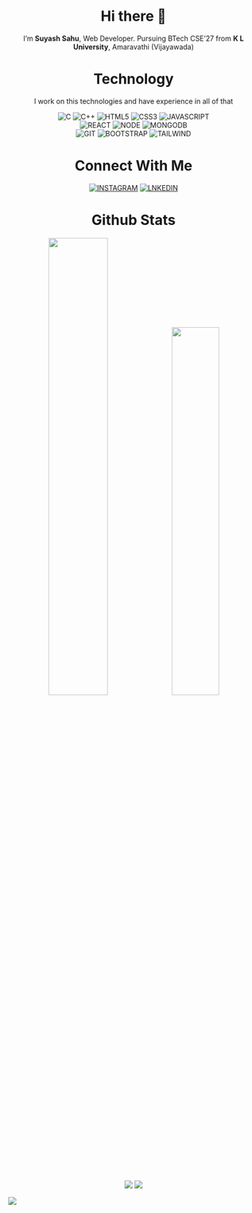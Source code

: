 <h1 align="center">Hi there 👋</h1>

<p align="center">I’m <b>Suyash Sahu</b>, Web Developer.
Pursuing BTech CSE’27 from <b>K L University</b>, Amaravathi (Vijayawada)</p>
 
<h1 align="center">Technology</h1>
<p align="center">I work on this technologies and have experience in all of that</p>

<div align="center">
 <img alt="C" src="https://img.shields.io/badge/c-%2300599C.svg?&style=for-the-badge&logo=c&logoColor=white"/>
 <img alt="C++" src="https://img.shields.io/badge/c++-%2300599C.svg?style=for-the-badge&logo=c%2B%2B&logoColor=white"/>
 <img alt="HTML5" src="https://img.shields.io/badge/HTML5-E34F26?style=for-the-badge&logo=html5&logoColor=white"/>
 <img alt="CSS3" src="https://img.shields.io/badge/CSS3-1572B6?style=for-the-badge&logo=css3&logoColor=white"/>
 <img alt="JAVASCRIPT" src="https://img.shields.io/badge/javascript-%23323330.svg?&style=for-the-badge&logo=javascript&logoColor=%23F7DF1E"/>
</div>
 
<div align="center">
 <img alt="REACT" src="https://img.shields.io/badge/React-20232A?style=for-the-badge&logo=react&logoColor=61DAFB" />
 <img alt="NODE" src="https://img.shields.io/badge/Node.js-339933?style=for-the-badge&logo=nodedotjs&logoColor=white" />
 <img alt="MONGODB" src="https://img.shields.io/badge/MongoDB-4EA94B?style=for-the-badge&logo=mongodb&logoColor=white" />
</div>

<div align="center">
 <img alt="GIT" src="https://img.shields.io/badge/git%20-%231572B6.svg?&style=for-the-badge&logo=git&logoColor=orange" />
 <img alt="BOOTSTRAP" src="https://img.shields.io/badge/bootstrap-%23563D7C.svg?style=for-the-badge&logo=bootstrap&logoColor=white"/>
 <img alt="TAILWIND" src="https://img.shields.io/badge/Tailwind_CSS-38B2AC?style=for-the-badge&logo=tailwind-css&logoColor=white"/>
</div>

<h1 align="center">Connect With Me</h1>

<p align="center">
 <a href="https://www.instagram.com/__suyash_04__/"><img alt="INSTAGRAM" src="https://img.shields.io/badge/Instagram-E4405F?style=for-the-badge&logo=instagram&logoColor=white"/></a>
 <a href="https://www.linkedin.com/in/suyash-sahu-914287276"><img alt="LNKEDIN" src="https://img.shields.io/badge/linkedin-%230077B5.svg?style=for-the-badge&logo=linkedin&logoColor=white"/></a>
</p>

<h1 align="center">Github Stats</h1>

<div align="center" >
 <img width="48.5%" src="https://github-readme-stats.vercel.app/api?username=suyash-5613&show_icons=true">
 <img width="43.5%" src="https://github-readme-stats.vercel.app/api/top-langs/?username=suyash-5613&layout=compact">
</div> 
<div align="center">
 <img src="https://github-readme-streak-stats.herokuapp.com/?user=suyash-5613">
 <img src="https://github-readme-activity-graph.vercel.app/graph?username=suyash-5613&theme=tokyo-night">
</div>

 ![](https://visitcount.itsvg.in/api?id=suyash-5613&icon=0&color=1)

<!---
suyash-5613/suyash-5613 is a ✨ special ✨ repository because its `README.md` (this file) appears on your GitHub profile.
You can click the Preview link to take a look at your changes.
--->
